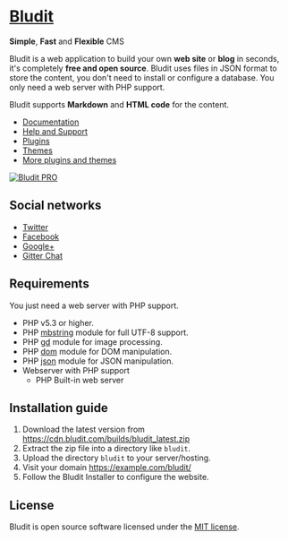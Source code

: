[Bludit](https://www.bludit.com/)
================================
**Simple**, **Fast** and **Flexible** CMS

Bludit is a web application to build your own **web site** or **blog** in seconds, it's completely **free and open source**. Bludit uses files in JSON format to store the content, you don't need to install or configure a database. You only need a web server with PHP support.

Bludit supports **Markdown** and **HTML code** for the content.

- [Documentation](https://docs.bludit.com)
- [Help and Support](https://forum.bludit.org)
- [Plugins](https://plugins.bludit.com)
- [Themes](https://themes.bludit.com)
- [More plugins and themes](https://forum.bludit.org/viewforum.php?f=14)

[![Bludit PRO](https://img.shields.io/badge/Bludit-PRO-blue.svg)](https://pro.bludit.com/)

Social networks
---------------

- [Twitter](https://twitter.com/bludit)
- [Facebook](https://www.facebook.com/bluditcms)
- [Google+](https://plus.google.com/+Bluditcms)
- [Gitter Chat](https://gitter.im/bludit/support)

Requirements
------------

You just need a web server with PHP support.

- PHP v5.3 or higher.
- PHP [mbstring](http://php.net/manual/en/book.mbstring.php) module for full UTF-8 support.
- PHP [gd](http://php.net/manual/en/book.image.php) module for image processing.
- PHP [dom](http://php.net/manual/en/book.dom.php) module for DOM manipulation.
- PHP [json](http://php.net/manual/en/book.json.php) module for JSON manipulation.
- Webserver with PHP support
  * PHP Built-in web server

Installation guide
------------------

1. Download the latest version from https://cdn.bludit.com/builds/bludit_latest.zip
2. Extract the zip file into a directory like `bludit`.
3. Upload the directory `bludit` to your server/hosting.
4. Visit your domain https://example.com/bludit/
5. Follow the Bludit Installer to configure the website.

License
-------
Bludit is open source software licensed under the [MIT license](https://tldrlegal.com/license/mit-license).
